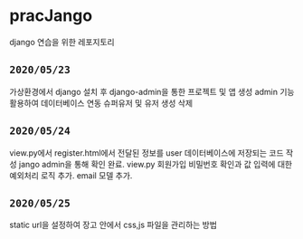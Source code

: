 # pracJango
django 연습을 위한 레포지토리

## `2020/05/23`
가상환경에서 django 설치 후 django-admin을 통한 프로젝트 및 앱 생성
admin 기능 활용하여 데이터베이스 연동 슈퍼유저 및 유저 생성 삭제

## `2020/05/24`

view.py에서 register.html에서 전달된 정보를 user 데이터베이스에 저장되는 코드 작성
jango admin을 통해 확인 완료.
view.py 회원가입 비밀번호 확인과 값 입력에 대한 예외처리 로직 추가.
email 모델 추가.

## `2020/05/25`

static url을 설정하여 장고 안에서 css,js 파일을 관리하는 방법